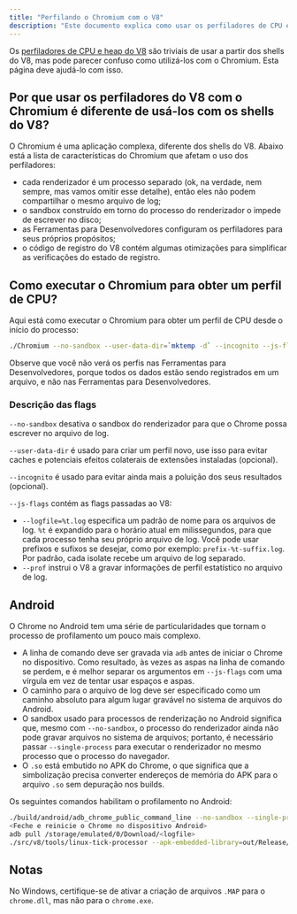 ```yaml
---
title: "Perfilando o Chromium com o V8"
description: "Este documento explica como usar os perfiladores de CPU e heap do V8 com o Chromium."
---
```

Os [perfiladores de CPU e heap do V8](/docs/profile) são triviais de usar a partir dos shells do V8, mas pode parecer confuso como utilizá-los com o Chromium. Esta página deve ajudá-lo com isso.

## Por que usar os perfiladores do V8 com o Chromium é diferente de usá-los com os shells do V8?

O Chromium é uma aplicação complexa, diferente dos shells do V8. Abaixo está a lista de características do Chromium que afetam o uso dos perfiladores:

- cada renderizador é um processo separado (ok, na verdade, nem sempre, mas vamos omitir esse detalhe), então eles não podem compartilhar o mesmo arquivo de log;
- o sandbox construído em torno do processo do renderizador o impede de escrever no disco;
- as Ferramentas para Desenvolvedores configuram os perfiladores para seus próprios propósitos;
- o código de registro do V8 contém algumas otimizações para simplificar as verificações do estado de registro.

## Como executar o Chromium para obter um perfil de CPU?

Aqui está como executar o Chromium para obter um perfil de CPU desde o início do processo:

```bash
./Chromium --no-sandbox --user-data-dir=`mktemp -d` --incognito --js-flags='--prof'
```

Observe que você não verá os perfis nas Ferramentas para Desenvolvedores, porque todos os dados estão sendo registrados em um arquivo, e não nas Ferramentas para Desenvolvedores.

### Descrição das flags

`--no-sandbox` desativa o sandbox do renderizador para que o Chrome possa escrever no arquivo de log.

`--user-data-dir` é usado para criar um perfil novo, use isso para evitar caches e potenciais efeitos colaterais de extensões instaladas (opcional).

`--incognito` é usado para evitar ainda mais a poluição dos seus resultados (opcional).

`--js-flags` contém as flags passadas ao V8:

- `--logfile=%t.log` especifica um padrão de nome para os arquivos de log. `%t` é expandido para o horário atual em milissegundos, para que cada processo tenha seu próprio arquivo de log. Você pode usar prefixos e sufixos se desejar, como por exemplo: `prefix-%t-suffix.log`. Por padrão, cada isolate recebe um arquivo de log separado.
- `--prof` instrui o V8 a gravar informações de perfil estatístico no arquivo de log.

## Android

O Chrome no Android tem uma série de particularidades que tornam o processo de profilamento um pouco mais complexo.

- A linha de comando deve ser gravada via `adb` antes de iniciar o Chrome no dispositivo. Como resultado, às vezes as aspas na linha de comando se perdem, e é melhor separar os argumentos em `--js-flags` com uma vírgula em vez de tentar usar espaços e aspas.
- O caminho para o arquivo de log deve ser especificado como um caminho absoluto para algum lugar gravável no sistema de arquivos do Android.
- O sandbox usado para processos de renderização no Android significa que, mesmo com `--no-sandbox`, o processo do renderizador ainda não pode gravar arquivos no sistema de arquivos; portanto, é necessário passar `--single-process` para executar o renderizador no mesmo processo que o processo do navegador.
- O `.so` está embutido no APK do Chrome, o que significa que a simbolização precisa converter endereços de memória do APK para o arquivo `.so` sem depuração nos builds.

Os seguintes comandos habilitam o profilamento no Android:

```bash
./build/android/adb_chrome_public_command_line --no-sandbox --single-process --js-flags='--logfile=/storage/emulated/0/Download/%t.log,--prof'
<Feche e reinicie o Chrome no dispositivo Android>
adb pull /storage/emulated/0/Download/<logfile>
./src/v8/tools/linux-tick-processor --apk-embedded-library=out/Release/lib.unstripped/libchrome.so --preprocess <logfile>
```

## Notas

No Windows, certifique-se de ativar a criação de arquivos `.MAP` para o `chrome.dll`, mas não para o `chrome.exe`.
